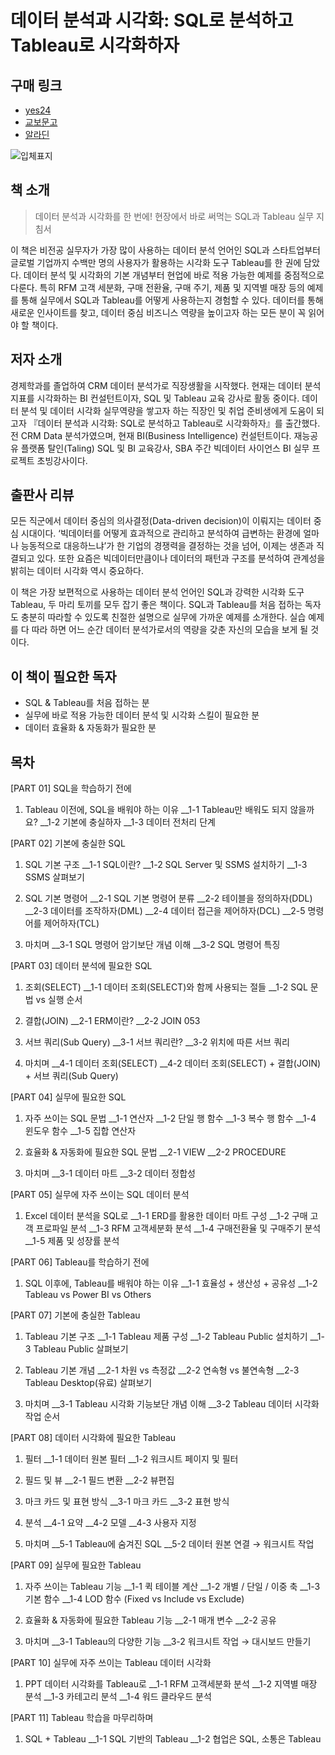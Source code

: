# 데이터 분석과 시각화: SQL로 분석하고 Tableau로 시각화하자

## 구매 링크

- [yes24](http://www.yes24.com/Product/Goods/94062191)
- [교보문고](http://www.kyobobook.co.kr/product/detailViewKor.laf?ejkGb=KOR&mallGb=KOR&barcode=9791165920173&orderClick=LAG&Kc=)
- [알라딘](https://www.aladin.co.kr/shop/wproduct.aspx?ItemId=254235125)

![입체표지](https://user-images.githubusercontent.com/21074282/105607522-89c03800-5de2-11eb-96fa-0b346f150835.jpg)

## 책 소개
> 데이터 분석과 시각화를 한 번에!
> 현장에서 바로 써먹는 SQL과 Tableau 실무 지침서

이 책은 비전공 실무자가 가장 많이 사용하는 데이터 분석 언어인 SQL과 스타트업부터 글로벌 기업까지 수백만 명의 사용자가 활용하는 시각화 도구 Tableau를 한 권에 담았다. 데이터 분석 및 시각화의 기본 개념부터 현업에 바로 적용 가능한 예제를 중점적으로 다룬다. 특히 RFM 고객 세분화, 구매 전환율, 구매 주기, 제품 및 지역별 매장 등의 예제를 통해 실무에서 SQL과 Tableau를 어떻게 사용하는지 경험할 수 있다. 데이터를 통해 새로운 인사이트를 찾고, 데이터 중심 비즈니스 역량을 높이고자 하는 모든 분이 꼭 읽어야 할 책이다.

## 저자 소개
경제학과를 졸업하여 CRM 데이터 분석가로 직장생활을 시작했다. 현재는 데이터 분석 지표를 시각화하는 BI 컨설턴트이자, SQL 및 Tableau 교육 강사로 활동 중이다. 데이터 분석 및 데이터 시각화 실무역량을 쌓고자 하는 직장인 및 취업 준비생에게 도움이 되고자 『데이터 분석과 시각화: SQL로 분석하고 Tableau로 시각화하자』를 출간했다. 전 CRM Data 분석가였으며, 현재 BI(Business Intelligence) 컨설턴트이다. 재능공유 플랫폼 탈인(Taling) SQL 및 BI 교육강사, SBA 주간 빅데이터 사이언스 BI 실무 프로젝트 초빙강사이다.

## 출판사 리뷰
모든 직군에서 데이터 중심의 의사결정(Data-driven decision)이 이뤄지는 데이터 중심 시대이다. ‘빅데이터를 어떻게 효과적으로 관리하고 분석하여 급변하는 환경에 얼마나 능동적으로 대응하느냐’가 한 기업의 경쟁력을 결정하는 것을 넘어, 이제는 생존과 직결되고 있다. 또한 요즘은 빅데이터만큼이나 데이터의 패턴과 구조를 분석하여 관계성을 밝히는 데이터 시각화 역시 중요하다.

이 책은 가장 보편적으로 사용하는 데이터 분석 언어인 SQL과 강력한 시각화 도구 Tableau, 두 마리 토끼를 모두 잡기 좋은 책이다. SQL과 Tableau를 처음 접하는 독자도 충분히 따라할 수 있도록 친절한 설명으로 실무에 가까운 예제를 소개한다. 실습 예제를 다 따라 하면 어느 순간 데이터 분석가로서의 역량을 갖춘 자신의 모습을 보게 될 것이다.

## 이 책이 필요한 독자
- SQL & Tableau를 처음 접하는 분
- 실무에 바로 적용 가능한 데이터 분석 및 시각화 스킬이 필요한 분
- 데이터 효율화 & 자동화가 필요한 분

## 목차
[PART 01] SQL을 학습하기 전에
1. Tableau 이전에, SQL을 배워야 하는 이유
__1-1 Tableau만 배워도 되지 않을까요?
__1-2 기본에 충실하자
__1-3 데이터 전처리 단계

[PART 02] 기본에 충실한 SQL
1. SQL 기본 구조
__1-1 SQL이란?
__1-2 SQL Server 및 SSMS 설치하기
__1-3 SSMS 살펴보기

2. SQL 기본 명령어
__2-1 SQL 기본 명령어 분류
__2-2 테이블을 정의하자(DDL)
__2-3 데이터를 조작하자(DML)
__2-4 데이터 접근을 제어하자(DCL)
__2-5 명령어를 제어하자(TCL)

3. 마치며
__3-1 SQL 명령어 암기보단 개념 이해
__3-2 SQL 명령어 특징

[PART 03] 데이터 분석에 필요한 SQL
1. 조회(SELECT)
__1-1 데이터 조회(SELECT)와 함께 사용되는 절들
__1-2 SQL 문법 vs 실행 순서

2. 결합(JOIN)
__2-1 ERM이란?
__2-2 JOIN 053

3. 서브 쿼리(Sub Query)
__3-1 서브 쿼리란?
__3-2 위치에 따른 서브 쿼리

4. 마치며
__4-1 데이터 조회(SELECT)
__4-2 데이터 조회(SELECT) + 결합(JOIN) + 서브 쿼리(Sub Query)

[PART 04] 실무에 필요한 SQL
1. 자주 쓰이는 SQL 문법
__1-1 연산자
__1-2 단일 행 함수
__1-3 복수 행 함수
__1-4 윈도우 함수
__1-5 집합 연산자

2. 효율화 & 자동화에 필요한 SQL 문법
__2-1 VIEW
__2-2 PROCEDURE

3. 마치며
__3-1 데이터 마트
__3-2 데이터 정합성

[PART 05] 실무에 자주 쓰이는 SQL 데이터 분석
1. Excel 데이터 분석을 SQL로
__1-1 ERD를 활용한 데이터 마트 구성
__1-2 구매 고객 프로파일 분석
__1-3 RFM 고객세분화 분석
__1-4 구매전환율 및 구매주기 분석
__1-5 제품 및 성장률 분석

[PART 06] Tableau를 학습하기 전에
1. SQL 이후에, Tableau를 배워야 하는 이유
__1-1 효율성 + 생산성 + 공유성
__1-2 Tableau vs Power BI vs Others

[PART 07] 기본에 충실한 Tableau
1. Tableau 기본 구조
__1-1 Tableau 제품 구성
__1-2 Tableau Public 설치하기
__1-3 Tableau Public 살펴보기

2. Tableau 기본 개념
__2-1 차원 vs 측정값
__2-2 연속형 vs 불연속형
__2-3 Tableau Desktop(유료) 살펴보기

3. 마치며
__3-1 Tableau 시각화 기능보단 개념 이해
__3-2 Tableau 데이터 시각화 작업 순서

[PART 08] 데이터 시각화에 필요한 Tableau
1. 필터
__1-1 데이터 원본 필터
__1-2 워크시트 페이지 및 필터

2. 필드 및 뷰
__2-1 필드 변환
__2-2 뷰편집

3. 마크 카드 및 표현 방식
__3-1 마크 카드
__3-2 표현 방식

4. 분석
__4-1 요약
__4-2 모델
__4-3 사용자 지정

5. 마치며
__5-1 Tableau에 숨겨진 SQL
__5-2 데이터 원본 연결 → 워크시트 작업

[PART 09] 실무에 필요한 Tableau
1. 자주 쓰이는 Tableau 기능
__1-1 퀵 테이블 계산
__1-2 개별 / 단일 / 이중 축
__1-3 기본 함수
__1-4 LOD 함수 (Fixed vs Include vs Exclude)

2. 효율화 & 자동화에 필요한 Tableau 기능
__2-1 매개 변수
__2-2 공유

3. 마치며
__3-1 Tableau의 다양한 기능
__3-2 워크시트 작업 → 대시보드 만들기

[PART 10] 실무에 자주 쓰이는 Tableau 데이터 시각화
1. PPT 데이터 시각화를 Tableau로
__1-1 RFM 고객세분화 분석
__1-2 지역별 매장 분석
__1-3 카테고리 분석
__1-4 워드 클라우드 분석

[PART 11] Tableau 학습을 마무리하며
1. SQL + Tableau
__1-1 SQL 기반의 Tableau
__1-2 협업은 SQL, 소통은 Tableau
